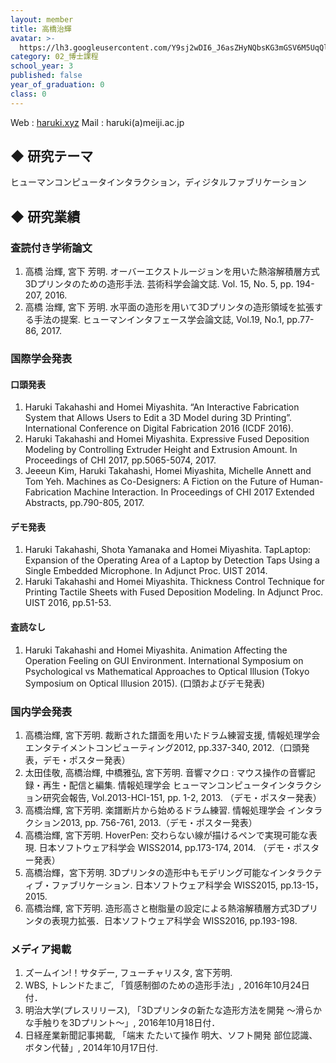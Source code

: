 ```yaml
---
layout: member
title: 高橋治輝
avatar: >-
  https://lh3.googleusercontent.com/Y9sj2wDI6_J6asZHyNQbsKG3mGSV6M5UqQl8K_Me-b2PZlhKaaIx4mLmp1xXZyetCGUrC75O1nnLus59Qnrp0FDoCZpszrdIWSnJg9yZ14iccDN12zo14NTWNCicDyueW0qnhqrS8L4FX9KcGZb0XScU99BQZv_Q-cjf0JvVddxs3hKrbVdsYzaT9DBYDXzYnZSIpf3S-sSjDKZtL6GAOenwPMcSycFJ4P_BZnkAKLuRxPebhTocOELOv7ey_J3YCBrTaBR9tTkwE2N897XrXNA-knEWbwNt06RQwkSZCt874y48nJSRMKPqHA6hMWckpHTl9c1ESAxSzje8M8yxI-sqx_BGTcdw3Dlr-_5WP-h9jSDJ6ov0QaBJGgMpHCer7BaOWjnsUdYuJ56QXC8rKXAThB_jyHIgQXRnqtmTcXs77Zzw14l7Mbab-0fvKZjXr9MPEvhwczPFalppgE4L_XFP3E_ER4LWBtudfXfE9HmwpvHmvYBt8Zlf1ih1bUkIK-j_xOruRgaHxEEC-z52OONIjrhTt99RdFNtXAsjpn6NU2rpY_-AXNPtzcwCaW01mK3Hk7LNeElqUN42-EDByA5K15_SeYAKw0fC6FcRUAkoYKn_N6Hlgg=s300
category: 02_博士課程
school_year: 3
published: false
year_of_graduation: 0
class: 0
---
```


Web  : [haruki.xyz](http://haruki.xyz/)
Mail : haruki(a)meiji.ac.jp

## ◆ 研究テーマ
ヒューマンコンピュータインタラクション，ディジタルファブリケーション

## ◆ 研究業績

### 査読付き学術論文

1. 高橋 治輝, 宮下 芳明. オーバーエクストルージョンを用いた熱溶解積層方式3Dプリンタのための造形手法. 芸術科学会論文誌. Vol. 15, No. 5, pp. 194-207, 2016.
2. 高橋 治輝, 宮下 芳明. 水平面の造形を用いて3Dプリンタの造形領域を拡張する手法の提案. ヒューマンインタフェース学会論文誌, Vol.19, No.1, pp.77-86, 2017.

### 国際学会発表

#### 口頭発表

1. Haruki Takahashi and Homei Miyashita. “An Interactive Fabrication System that Allows Users to Edit a 3D Model during 3D Printing”. International Conference on Digital Fabrication 2016 (ICDF 2016).
2. Haruki Takahashi and Homei Miyashita. Expressive Fused Deposition Modeling by Controlling Extruder Height and Extrusion Amount. In Proceedings of CHI 2017, pp.5065-5074, 2017.
3. Jeeeun Kim, Haruki Takahashi, Homei Miyashita, Michelle Annett and Tom Yeh. Machines as Co-Designers: A Fiction on the Future of Human-Fabrication Machine Interaction. In Proceedings of CHI 2017 Extended Abstracts, pp.790-805, 2017.

#### デモ発表

1. Haruki Takahashi, Shota Yamanaka and Homei Miyashita. TapLaptop: Expansion of the Operating Area of a Laptop by Detection Taps Using a Single Embedded Microphone. In Adjunct Proc. UIST 2014.
2. Haruki Takahashi and Homei Miyashita. Thickness Control Technique for Printing Tactile Sheets with Fused Deposition Modeling. In Adjunct Proc. UIST 2016, pp.51-53.

#### 査読なし

1. Haruki Takahashi and Homei Miyashita. Animation Affecting the Operation Feeling on GUI Environment. International Symposium on Psychological vs Mathematical Approaches to Optical Illusion (Tokyo Symposium on Optical Illusion 2015). (口頭およびデモ発表)

### 国内学会発表

1. 高橋治輝, 宮下芳明. 裁断された譜面を用いたドラム練習支援, 情報処理学会 エンタテイメントコンピューティング2012, pp.337-340, 2012.（口頭発表，デモ・ポスター発表）
2. 太田佳敬, 高橋治輝, 中橋雅弘, 宮下芳明. 音響マクロ : マウス操作の音響記録・再生・配信と編集. 情報処理学会 ヒューマンコンピュータインタラクション研究会報告, Vol.2013-HCI-151, pp. 1-2, 2013. （デモ・ポスター発表）
3. 高橋治輝, 宮下芳明. 楽譜断片から始めるドラム練習. 情報処理学会 インタラクション2013, pp. 756-761, 2013.（デモ・ポスター発表）
4. 高橋治輝, 宮下芳明. HoverPen: 交わらない線が描けるペンで実現可能な表現. 日本ソフトウェア科学会 WISS2014, pp.173-174, 2014. （デモ・ポスター発表）
5. 高橋治輝，宮下芳明. 3Dプリンタの造形中もモデリング可能なインタラクティブ・ファブリケーション. 日本ソフトウェア科学会 WISS2015, pp.13-15，2015.
6. 高橋治輝, 宮下芳明. 造形高さと樹脂量の設定による熱溶解積層方式3Dプリンタの表現力拡張．日本ソフトウェア科学会 WISS2016, pp.193-198.

### メディア掲載

1. ズームイン!！サタデー, フューチャリスタ, 宮下芳明. 
2. WBS, トレンドたまご, 「質感制御のための造形手法」, 2016年10月24日付．
3. 明治大学(プレスリリース), 「3Dプリンタの新たな造形方法を開発 ～滑らかな手触りを3Dプリント～」, 2016年10月18日付．
4. 日経産業新聞記事掲載, 「端末 たたいて操作 明大、ソフト開発 部位認識、ボタン代替」, 2014年10月17日付.
